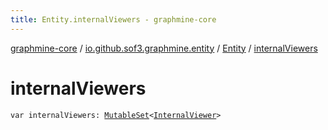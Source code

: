 ```yaml
---
title: Entity.internalViewers - graphmine-core
---
```


[graphmine-core](../../index.html) / [io.github.sof3.graphmine.entity](../index.html) / [Entity](index.html) / [internalViewers](./internal-viewers.html)

# internalViewers

`var internalViewers: `[`MutableSet`](https://kotlinlang.org/api/latest/jvm/stdlib/kotlin.collections/-mutable-set/index.html)`<`[`InternalViewer`](../-internal-viewer/index.html)`>`
